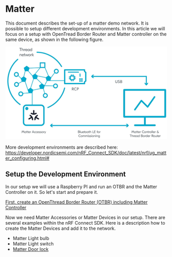 # Matter

This document describes the set-up of a matter demo network. It is possible to setup different development environments. In this article we will focus on a setup with OpenTread Border Router and Matter controller on the same device, as shown in the following figure. 

![](img/OTBR_and_Matter_Controller_on_same_device.JPG)

More development environments are described here:
https://developer.nordicsemi.com/nRF_Connect_SDK/doc/latest/nrf/ug_matter_configuring.html#

## Setup the Development Environment

In our setup we will use a Raspberry PI and run an OTBR and the Matter Controller on it. So let's start and prepare it. 

[First, create an OpenThread Border Router (OTBR) including Matter Controller](doc/Create_an_OpenThread_Border_Router.md)

Now we need Matter Accessories or Matter Devices in our setup. There are several examples within the nRF Connect SDK. Here is a description how to create the Matter Devices and add it to the network. 

- Matter Light bulb
- Matter Light switch
- [Matter Door lock](doc/Matter_Device_Door_Lock.md)
